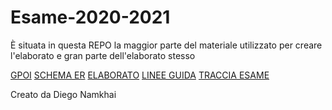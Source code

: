 # Esame-2020-2021

È situata in questa REPO la maggior parte del materiale utilizzato per creare l'elaborato e gran parte dell'elaborato stesso

[GPOI](https://github.com/DiegoNamkhai/Esame-2020-2021/tree/main/GPOI)
[SCHEMA ER](/Schema%20ER)
[ELABORATO](/Elaborato/elaborato.html)
[LINEE GUIDA](/Elaborato/lineeGuida.html)
[TRACCIA ESAME](/Elaborato/traccia.html)



Creato da Diego Namkhai
